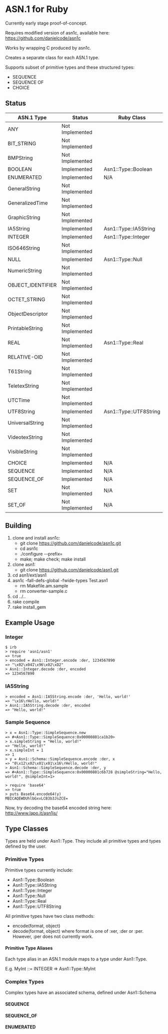 ASN.1 for Ruby
==============

Currently early stage proof-of-concept.

Requires modified version of asn1c, available here:
https://github.com/danielcode/asn1c

Works by wrapping C produced by asn1c.

Creates a separate class for each ASN.1 type.

Supports subset of primitive types and these structured types:
* SEQUENCE
* SEQUENCE OF
* CHOICE




Status
------
| ASN.1 Type        | Status          | Ruby Class             |
|-------------------|-----------------|------------------------|
| ANY               | Not Implemented |                        |
| BIT_STRING        | Not Implemented |                        |
| BMPString         | Not Implemented |                        |
| BOOLEAN           | Implemented     | Asn1::Type::Boolean    |
| ENUMERATED        | Implemented     | N/A                    |
| GeneralString     | Not Implemented |                        |
| GeneralizedTime   | Not Implemented |                        |
| GraphicString     | Not Implemented |                        |
| IA5String         | Implemented     | Asn1::Type::IA5String  |
| INTEGER           | Implemented     | Asn1::Type::Integer    |
| ISO646String      | Not Implemented |                        |
| NULL              | Implemented     | Asn1::Type::Null       |
| NumericString     | Not Implemented |                        |
| OBJECT_IDENTIFIER | Not Implemented |                        |
| OCTET_STRING      | Not Implemented |                        |
| ObjectDescriptor  | Not Implemented |                        |
| PrintableString   | Not Implemented |                        |
| REAL              | Not Implemented | Asn1::Type::Real       |
| RELATIVE-OID      | Not Implemented |                        |
| T61String         | Not Implemented |                        |
| TeletexString     | Not Implemented |                        |
| UTCTime           | Not Implemented |                        |
| UTF8String        | Implemented     | Asn1::Type::UTF8String |
| UniversalString   | Not Implemented |                        |
| VideotexString    | Not Implemented |                        |
| VisibleString     | Not Implemented |                        |
| CHOICE            | Implemented     | N/A                    |
| SEQUENCE          | Implemented     | N/A                    |
| SEQUENCE_OF       | Implemented     | N/A                    |
| SET               | Not Implemented | N/A                    |
| SET_OF            | Not Implemented | N/A                    |




Building
--------
1. clone and install asn1c:
   * git clone https://github.com/danielcode/asn1c.git
   * cd asn1c
   * ./configure --prefix=<some non-production path>
   * make; make check; make install
2. clone asn1:
   * git clone https://github.com/danielcode/asn1.git
3. cd asn1/ext/asn1
4. asn1c -fall-defs-global -fwide-types Test.asn1
   * rm Makefile.am.sample
   * rm converter-sample.c
5. cd ../..
6. rake compile
7. rake install_gem




Example Usage
-------------
### Integer
    $ irb
    > require 'asn1/asn1'
    => true
    > encoded = Asn1::Integer.encode :der, 1234567890
    => "\x02\x04I\x96\x02\xD2"
    > Asn1::Integer.decode :der, encoded
    => 1234567890

### IA5String
    > encoded = Asn1::IA5String.encode :der, 'Hello, world!'
    => "\x16\rHello, world!"
    > Asn1::IA5String.decode :der, encoded
    => "Hello, world!"

### Sample Sequence
    > x = Asn1::Type::SimpleSequence.new
    => #<Asn1::Type::SimpleSequence:0x00000801ca1b20>
    > x.simpleString = "Hello, world!"
    => "Hello, world!"
    > x.simpleInt = 1
    => 1
    > y = Asn1::Schema::SimpleSequence.encode :der, x
    => "0\x12\x02\x01\x01\x16\rHello, world!"
    > Asn1::Schema::SimpleSequence.decode :der, y
    => #<Asn1::Type::SimpleSequence:0x00000801c6b728 @simpleString="Hello, world!", @simpleInt=1>

    > require 'base64'
    => true
    > puts Base64.encode64(y)
    MBICAQEWDUhlbGxvLCB3b3JsZCE=

Now, try decoding the base64 encoded string here: http://www.lapo.it/asn1js/


Type Classes
------------
Types are held under Asn1::Type.  They include all primitive types and types defined by the user.

### Primitive Types
Primitive types currently include:
* Asn1::Type::Boolean
* Asn1::Type::IA5String
* Asn1::Type::Integer
* Asn1::Type::Null
* Asn1::Type::Real
* Asn1::Type::UTF8String

All primitive types  have two class methods:
* encode(format, object)
* decode(format, object)
where format is one of :xer, :der or :per.  However, :per does not currently work.

#### Primitive Type Aliases
Each type alias in an ASN.1 module maps to a type under Asn1::Type.

E.g. MyInt ::= INTEGER => Asn1::Type::MyInt

### Complex Types

Complex types have an associated schema, defined under Asn1::Schema

#### SEQUENCE

#### SEQUENCE_OF

#### ENUMERATED
